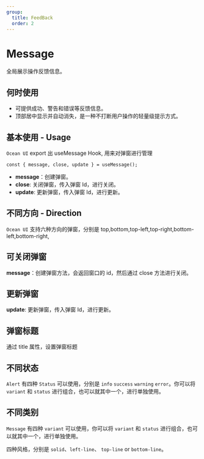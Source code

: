 ```yaml
---
group:
  title: FeedBack
  order: 2
---
```


# Message

全局展示操作反馈信息。

## 何时使用

- 可提供成功、警告和错误等反馈信息。
- 顶部居中显示并自动消失，是一种不打断用户操作的轻量级提示方式。

## 基本使用 - Usage

`Ocean UI` export 出 useMessage Hook, 用来对弹窗进行管理

`const { message, close, update } = useMessage();`

- **message**：创建弹窗。
- **close**: 关闭弹窗，传入弹窗 Id，进行关闭。
- **update**: 更新弹窗，传入弹窗 Id，进行更新。

<code src="./document/basic.tsx"></code>

## 不同方向 - Direction

`Ocean UI` 支持六种方向的弹窗，分别是 top,bottom,top-left,top-right,bottom-left,bottom-right,

<code src="./document/direction.tsx"></code>

## 可关闭弹窗

**message**：创建弹窗方法，会返回窗口的 id，然后通过 close 方法进行关闭。

<code src="./document/close.tsx"></code>

## 更新弹窗

**update**: 更新弹窗，传入弹窗 Id，进行更新。

<code src="./document/update.tsx"></code>

## 弹窗标题

通过 title 属性，设置弹窗标题
<code src="./document/title.tsx"></code>

## 不同状态

`Alert` 有四种 `Status` 可以使用，分别是 `info` `success` `warning` `error`。你可以将 `variant` 和 `status` 进行组合，也可以就其中一个，进行单独使用。

<code src="./document/type.tsx"></code>

## 不同类别

`Message` 有四种 `variant` 可以使用，你可以将 `variant` 和 `status` 进行组合，也可以就其中一个，进行单独使用。

四种风格，分别是 `solid`、`left-line`、 `top-line` or `bottom-line`。

<code src="./document/variant.tsx"></code>
